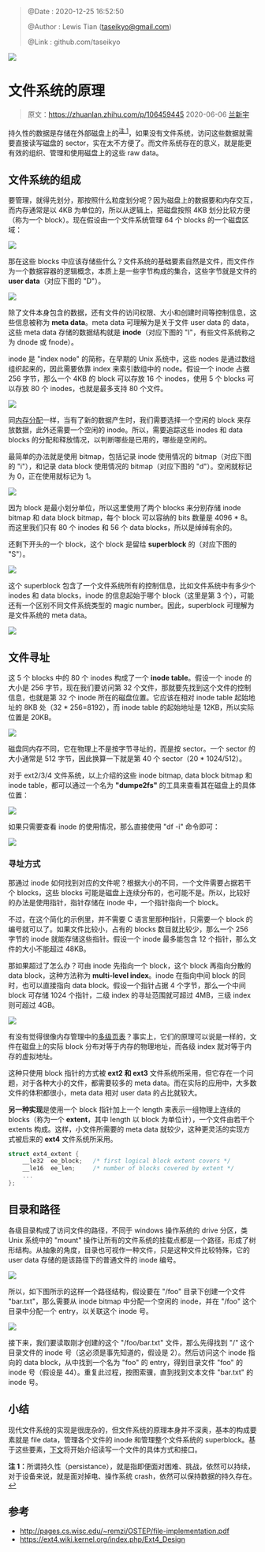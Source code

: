 > @Date    : 2020-12-25 16:52:50
>
> @Author  : Lewis Tian (taseikyo@gmail.com)
>
> @Link    : github.com/taseikyo

![](../../../images/2020/12/v2-a9b18475a8bd2d368e1a87334fc638b4_r.jpg)

# 文件系统的原理

> 原文：https://zhuanlan.zhihu.com/p/106459445 2020-06-06 [兰新宇](https://www.zhihu.com/people/lan-xin-yu)

持久性的数据是存储在外部磁盘上的<sup id="a1">[注 1](#f1)</sup>，如果没有文件系统，访问这些数据就需要直接读写磁盘的 sector，实在太不方便了。而文件系统存在的意义，就是能更有效的组织、管理和使用磁盘上的这些 raw data。

## 文件系统的组成

要管理，就得先划分，那按照什么粒度划分呢？因为磁盘上的数据要和内存交互，而内存通常是以 4KB 为单位的，所以从逻辑上，把磁盘按照 4KB 划分比较方便（称为一个 block）。现在假设由一个文件系统管理 64 个 blocks 的一个磁盘区域：

![](../../../images/2020/12/v2-6eb7218593055b0d2e8ddef8f2cdbcb3_r.jpg)

那在这些 blocks 中应该存储些什么？文件系统的基础要素自然是文件，而文件作为一个数据容器的逻辑概念，本质上是一些字节构成的集合，这些字节就是文件的 **user data**（对应下图的 "D"）。

![](../../../images/2020/12/v2-8f9b247aff6952c16c402ba3124dce51_r.jpg)

除了文件本身包含的数据，还有文件的访问权限、大小和创建时间等控制信息，这些信息被称为 **meta data**。meta data 可理解为是关于文件 user data 的 data，这些 meta data 存储的数据结构就是 **inode**（对应下图的 "I"，有些文件系统称之为 dnode 或 fnode）。

inode 是 "index node" 的简称，在早期的 Unix 系统中，这些 nodes 是通过数组组织起来的，因此需要依靠 index 来索引数组中的 node。假设一个 inode 占据 256 字节，那么一个 4KB 的 block 可以存放 16 个 inodes，使用 5 个 blocks 可以存放 80 个 inodes，也就是最多支持 80 个文件。

![](../../../images/2020/12/v2-9aeed370381d8baf925fc9a641238776_r.jpg)

同[内存分配](https://zhuanlan.zhihu.com/p/73468738)一样，当有了新的数据产生时，我们需要选择一个空闲的 block 来存放数据，此外还需要一个空闲的 inode。所以，需要追踪这些 inodes 和 data blocks 的分配和释放情况，以判断哪些是已用的，哪些是空闲的。

最简单的办法就是使用 bitmap，包括记录 inode 使用情况的 bitmap（对应下图的 "i"），和记录 data block 使用情况的 bitmap（对应下图的 "d"）。空闲就标记为 0，正在使用就标记为 1。

![](../../../images/2020/12/v2-f09c66f39a4ce04972828a012ac07f69_r.jpg)

因为 block 是最小划分单位，所以这里使用了两个 blocks 来分别存储 inode bitmap 和 data block bitmap，每个 block 可以容纳的 bits 数量是 4096 * 8。而这里我们只有 80 个 inodes 和 56 个 data blocks，所以是绰绰有余的。

还剩下开头的一个 block，这个 block 是留给 **superblock** 的（对应下图的 "S"）。

![](../../../images/2020/12/v2-312333f7cbc3cab58d58c464680c0989_r.jpg)

这个 superblock 包含了一个文件系统所有的控制信息，比如文件系统中有多少个 inodes 和 data blocks，inode 的信息起始于哪个 block（这里是第 3 个），可能还有一个区别不同文件系统类型的 magic number。因此，superblock 可理解为是文件系统的 meta data。

![](../../../images/2020/12/v2-1374ad1ac9fe8a9e2b7dcbdb3d6782a6_r.jpg)

## 文件寻址

这 5 个 blocks 中的 80 个 inodes 构成了一个 **inode table**。假设一个 inode 的大小是 256 字节，现在我们要访问第 32 个文件，那就要先找到这个文件的控制信息，也就是第 32 个 inode 所在的磁盘位置。它应该在相对 inode table 起始地址的 8KB 处（32 * 256=8192），而 inode table 的起始地址是 12KB，所以实际位置是 20KB。

![](../../../images/2020/12/v2-37171eb87b9bc63c2d1eadf2d923baf8_r.jpg)

磁盘同内存不同，它在物理上不是按字节寻址的，而是按 sector。一个 sector 的大小通常是 512 字节，因此换算一下就是第 40 个 sector（20 * 1024/512）。

对于 ext2/3/4 文件系统，以上介绍的这些 inode bitmap, data block bitmap 和 inode table，都可以通过一个名为 **"dumpe2fs"** 的工具来查看其在磁盘上的具体位置：

![](../../../images/2020/12/v2-e9052154e2126193b72dcdca9b1f36be_r.jpg)

如果只需要查看 inode 的使用情况，那么直接使用 "df -i" 命令即可：

![](../../../images/2020/12/v2-c86d954fa0fe919acd992a0fd68673df_r.jpg)

### 寻址方式

那通过 inode 如何找到对应的文件呢？根据大小的不同，一个文件需要占据若干个 blocks，这些 blocks 可能是磁盘上连续分布的，也可能不是。所以，比较好的办法是使用指针，指针存储在 inode 中，一个指针指向一个 block。

不过，在这个简化的示例里，并不需要 C 语言里那种指针，只需要一个 block 的编号就可以了。如果文件比较小，占有的 blocks 数目就比较少，那么一个 256 字节的 inode 就能存储这些指针。假设一个 inode 最多能包含 12 个指针，那么文件的大小不能超过 48KB。

那如果超过了怎么办？可由 inode 先指向一个 block，这个 block 再指向分散的 data block，这种方法称为 **multi-level index**。inode 在指向中间 block 的同时，也可以直接指向 data block。假设一个指针占据 4 个字节，那么一个中间 block 可存储 1024 个指针，二级 index 的寻址范围就可超过 4MB，三级 index 则可超过 4GB。

![](../../../images/2020/12/v2-b21d2da921703abdedac8afa86c086c0_r.jpg)

有没有觉得很像内存管理中的[多级页表](https://zhuanlan.zhihu.com/p/64978946)？事实上，它们的原理可以说是一样的，文件在磁盘上的实际 block 分布对等于内存的物理地址，而各级 index 就对等于内存的虚拟地址。

这种只使用 block 指针的方式被 **ext2 和 ext3** 文件系统所采用，但它存在一个问题，对于各种大小的文件，都需要较多的 meta data。而在实际的应用中，大多数文件的体积都很小，meta data 相对 user data 的占比就较大。

**另一种实现**是使用一个 block 指针加上一个 length 来表示一组物理上连续的 blocks（称为一个 **extent**，其中 length 以 block 为单位计），一个文件由若干个 extents 构成。这样，小文件所需要的 meta data 就较少，这种更灵活的实现方式被后来的 **ext4** 文件系统所采用。

```C
struct ext4_extent {
	__le32  ee_block;   /* first logical block extent covers */
	__le16  ee_len;     /* number of blocks covered by extent */
	...
};
```

## 目录和路径

各级目录构成了访问文件的路径，不同于 windows 操作系统的 drive 分区，类 Unix 系统中的 "mount" 操作让所有的文件系统的挂载点都是一个路径，形成了树形结构。从抽象的角度，目录也可视作一种文件，只是这种文件比较特殊，它的 user data 存储的是该路径下的普通文件的 inode 编号。

![](../../../images/2020/12/v2-0c17d1405ab1c8b4d98f2588ba2a0f02_r.jpg)

所以，如下图所示的这样一个路径结构，假设要在 "/foo" 目录下创建一个文件 "bar.txt"，那么需要从 inode bitmap 中分配一个空闲的 inode，并在 "/foo" 这个目录中分配一个 entry，以关联这个 inode 号。

![](../../../images/2020/12/v2-15af11667bca26d0e3bfc4f89aeb987b_r.jpg)

接下来，我们要读取刚才创建的这个 "/foo/bar.txt" 文件，那么先得找到 "/" 这个目录文件的 inode 号（这必须是事先知道的，假设是 2）。然后访问这个 inode 指向的 data block，从中找到一个名为 "foo" 的 entry，得到目录文件 "foo" 的 inode 号（假设是 44）。重复此过程，按图索骥，直到找到文本文件 "bar.txt" 的 inode 号。

## 小结

现代文件系统的实现是很庞杂的，但文件系统的原理本身并不深奥，基本的构成要素就是 file data，管理各个文件的 inode 和管理整个文件系统的 superblock。基于这些要素，[下文](https://zhuanlan.zhihu.com/p/100329177)将开始介绍读写一个文件的具体方式和接口。

<b id="f1">注 1：</b>所谓持久性（persistance），就是指即便面对困难、挑战，依然可以持续，对于设备来说，就是面对掉电、操作系统 crash，依然可以保持数据的持久存在。[↩](#a1)

## 参考

- http://pages.cs.wisc.edu/~remzi/OSTEP/file-implementation.pdf
- https://ext4.wiki.kernel.org/index.php/Ext4_Design

